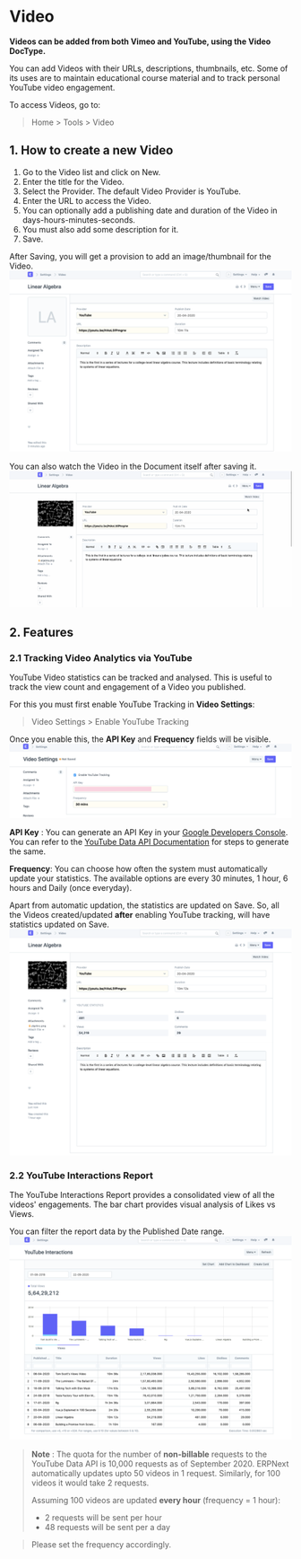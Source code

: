 
# Video


**Videos can be added from both Vimeo and YouTube, using the Video DocType.**


You can add Videos with their URLs, descriptions, thumbnails, etc. Some of its uses are to maintain educational course material and to track personal YouTube video engagement.


To access Videos, go to:



> 
> Home > Tools > Video
> 
> 
> 


## 1. How to create a new Video


1. Go to the Video list and click on New.
2. Enter the title for the Video.
3. Select the Provider. The default Video Provider is YouTube.
4. Enter the URL to access the Video.
5. You can optionally add a publishing date and duration of the Video in days-hours-minutes-seconds.
6. You must also add some description for it.
7. Save.


After Saving, you will get a provision to add an image/thumbnail for the Video.
![Video](/files/video-after-save.png)


You can also watch the Video in the Document itself after saving it.
![Video](/files/video-watch.gif)


## 2. Features


### 2.1 Tracking Video Analytics via YouTube


YouTube Video statistics can be tracked and analysed. This is useful to track the view count and engagement of a Video you published.


For this you must first enable YouTube Tracking in **Video Settings**:



> 
> Video Settings > Enable YouTube Tracking
> 
> 
> 


Once you enable this, the **API Key** and **Frequency** fields will be visible.
![Video](/files/video-settings.png)


**API Key** : You can generate an API Key in your [Google Developers Console](https://console.developers.google.com/). You can refer to the [YouTube Data API Documentation](https://developers.google.com/youtube/v3/getting-started) for steps to generate the same.


**Frequency**: You can choose how often the system must automatically update your statistics. The available options are every 30 minutes, 1 hour, 6 hours and Daily (once everyday).


Apart from automatic updation, the statistics are updated on Save. So, all the Videos created/updated **after** enabling YouTube tracking, will have statistics updated on Save.
![Video](/files/video-stats.png)


### 2.2 YouTube Interactions Report


The YouTube Interactions Report provides a consolidated view of all the videos' engagements. The bar chart provides visual analysis of Likes vs Views.


You can filter the report data by the Published Date range.
![Video](/files/youtube-interactions.png)



> 
> **Note** : The quota for the number of **non-billable** requests to the YouTube Data API is 10,000 requests as of September 2020. ERPNext automatically updates upto 50 videos in 1 request. Similarly, for 100 videos it would take 2 requests.  
> 
>  Assuming 100 videos are updated **every hour** (frequency = 1 hour):  
> 
> 
> 
> * 2 requests will be sent per hour
> * 48 requests will be sent per a day
> 
> 
> 



> 
> Please set the frequency accordingly.
> 
> 
> 



